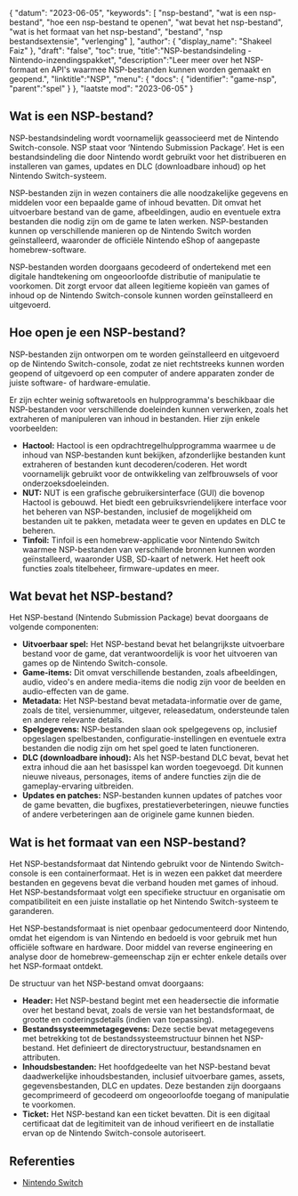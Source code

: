 {
"datum": "2023-06-05",
  "keywords": [
"nsp-bestand",
"wat is een nsp-bestand",
"hoe een nsp-bestand te openen",
"wat bevat het nsp-bestand",
"wat is het formaat van het nsp-bestand",
"bestand",
"nsp bestandsextensie",
"verlenging"
],
  "author": {
"display_name": "Shakeel Faiz"
},
"draft": "false",
"toc": true,
"title":"NSP-bestandsindeling - Nintendo-inzendingspakket",
  "description":"Leer meer over het NSP-formaat en API's waarmee NSP-bestanden kunnen worden gemaakt en geopend.",
"linktitle":"NSP",
  "menu": {
    "docs": {
      "identifier": "game-nsp",
"parent":"spel"
}
},
"laatste mod": "2023-06-05"
}

## Wat is een NSP-bestand?

NSP-bestandsindeling wordt voornamelijk geassocieerd met de Nintendo Switch-console. NSP staat voor ‘Nintendo Submission Package’. Het is een bestandsindeling die door Nintendo wordt gebruikt voor het distribueren en installeren van games, updates en DLC (downloadbare inhoud) op het Nintendo Switch-systeem.

NSP-bestanden zijn in wezen containers die alle noodzakelijke gegevens en middelen voor een bepaalde game of inhoud bevatten. Dit omvat het uitvoerbare bestand van de game, afbeeldingen, audio en eventuele extra bestanden die nodig zijn om de game te laten werken. NSP-bestanden kunnen op verschillende manieren op de Nintendo Switch worden geïnstalleerd, waaronder de officiële Nintendo eShop of aangepaste homebrew-software.

NSP-bestanden worden doorgaans gecodeerd of ondertekend met een digitale handtekening om ongeoorloofde distributie of manipulatie te voorkomen. Dit zorgt ervoor dat alleen legitieme kopieën van games of inhoud op de Nintendo Switch-console kunnen worden geïnstalleerd en uitgevoerd.

## Hoe open je een NSP-bestand?

NSP-bestanden zijn ontworpen om te worden geïnstalleerd en uitgevoerd op de Nintendo Switch-console, zodat ze niet rechtstreeks kunnen worden geopend of uitgevoerd op een computer of andere apparaten zonder de juiste software- of hardware-emulatie.

Er zijn echter weinig softwaretools en hulpprogramma's beschikbaar die NSP-bestanden voor verschillende doeleinden kunnen verwerken, zoals het extraheren of manipuleren van inhoud in bestanden. Hier zijn enkele voorbeelden:

- **Hactool:** Hactool is een opdrachtregelhulpprogramma waarmee u de inhoud van NSP-bestanden kunt bekijken, afzonderlijke bestanden kunt extraheren of bestanden kunt decoderen/coderen. Het wordt voornamelijk gebruikt voor de ontwikkeling van zelfbrouwsels of voor onderzoeksdoeleinden.
- **NUT:** NUT is een grafische gebruikersinterface (GUI) die bovenop Hactool is gebouwd. Het biedt een gebruiksvriendelijkere interface voor het beheren van NSP-bestanden, inclusief de mogelijkheid om bestanden uit te pakken, metadata weer te geven en updates en DLC te beheren.
- **Tinfoil:** Tinfoil is een homebrew-applicatie voor Nintendo Switch waarmee NSP-bestanden van verschillende bronnen kunnen worden geïnstalleerd, waaronder USB, SD-kaart of netwerk. Het heeft ook functies zoals titelbeheer, firmware-updates en meer.

## Wat bevat het NSP-bestand?

Het NSP-bestand (Nintendo Submission Package) bevat doorgaans de volgende componenten:

- **Uitvoerbaar spel:** Het NSP-bestand bevat het belangrijkste uitvoerbare bestand voor de game, dat verantwoordelijk is voor het uitvoeren van games op de Nintendo Switch-console.
- **Game-items:** Dit omvat verschillende bestanden, zoals afbeeldingen, audio, video's en andere media-items die nodig zijn voor de beelden en audio-effecten van de game.
- **Metadata:** Het NSP-bestand bevat metadata-informatie over de game, zoals de titel, versienummer, uitgever, releasedatum, ondersteunde talen en andere relevante details.
- **Spelgegevens:** NSP-bestanden slaan ook spelgegevens op, inclusief opgeslagen spelbestanden, configuratie-instellingen en eventuele extra bestanden die nodig zijn om het spel goed te laten functioneren.
- **DLC (downloadbare inhoud):** Als het NSP-bestand DLC bevat, bevat het extra inhoud die aan het basisspel kan worden toegevoegd. Dit kunnen nieuwe niveaus, personages, items of andere functies zijn die de gameplay-ervaring uitbreiden.
- **Updates en patches:** NSP-bestanden kunnen updates of patches voor de game bevatten, die bugfixes, prestatieverbeteringen, nieuwe functies of andere verbeteringen aan de originele game kunnen bieden.

## Wat is het formaat van een NSP-bestand?

Het NSP-bestandsformaat dat Nintendo gebruikt voor de Nintendo Switch-console is een containerformaat. Het is in wezen een pakket dat meerdere bestanden en gegevens bevat die verband houden met games of inhoud. Het NSP-bestandsformaat volgt een specifieke structuur en organisatie om compatibiliteit en een juiste installatie op het Nintendo Switch-systeem te garanderen.

Het NSP-bestandsformaat is niet openbaar gedocumenteerd door Nintendo, omdat het eigendom is van Nintendo en bedoeld is voor gebruik met hun officiële software en hardware. Door middel van reverse engineering en analyse door de homebrew-gemeenschap zijn er echter enkele details over het NSP-formaat ontdekt.

De structuur van het NSP-bestand omvat doorgaans:

- **Header:** Het NSP-bestand begint met een headersectie die informatie over het bestand bevat, zoals de versie van het bestandsformaat, de grootte en coderingsdetails (indien van toepassing).
- **Bestandssysteemmetagegevens:** Deze sectie bevat metagegevens met betrekking tot de bestandssysteemstructuur binnen het NSP-bestand. Het definieert de directorystructuur, bestandsnamen en attributen.
- **Inhoudsbestanden:** Het hoofdgedeelte van het NSP-bestand bevat daadwerkelijke inhoudsbestanden, inclusief uitvoerbare games, assets, gegevensbestanden, DLC en updates. Deze bestanden zijn doorgaans gecomprimeerd of gecodeerd om ongeoorloofde toegang of manipulatie te voorkomen.
- **Ticket:** Het NSP-bestand kan een ticket bevatten. Dit is een digitaal certificaat dat de legitimiteit van de inhoud verifieert en de installatie ervan op de Nintendo Switch-console autoriseert.

## Referenties
* [Nintendo Switch](https://en.wikipedia.org/wiki/Nintendo_Switch)

